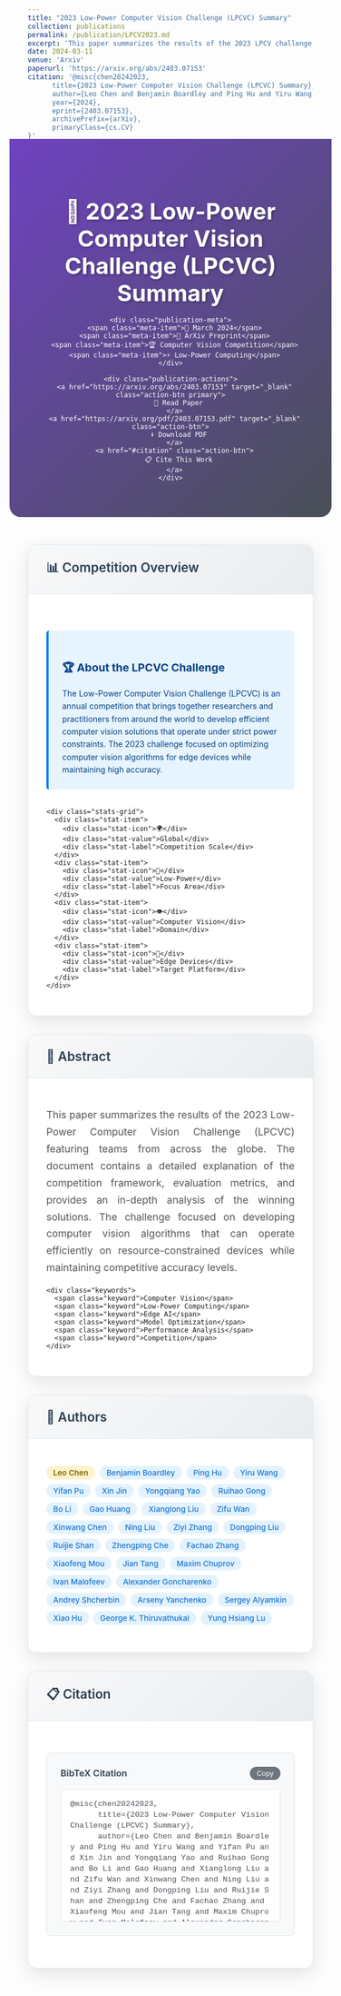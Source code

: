 ```yaml
---
title: "2023 Low-Power Computer Vision Challenge (LPCVC) Summary"
collection: publications
permalink: /publication/LPCV2023.md
excerpt: 'This paper summarizes the results of the 2023 LPCV challenge featuring teams from across the globe. Within contains a detailed explanation on the competition and an anaylsis of the winning solutions.'
date: 2024-03-11
venue: 'Arxiv'
paperurl: 'https://arxiv.org/abs/2403.07153'
citation: '@misc{chen20242023,
      title={2023 Low-Power Computer Vision Challenge (LPCVC) Summary}, 
      author={Leo Chen and Benjamin Boardley and Ping Hu and Yiru Wang and Yifan Pu and Xin Jin and Yongqiang Yao and Ruihao Gong and Bo Li and Gao Huang and Xianglong Liu and Zifu Wan and Xinwang Chen and Ning Liu and Ziyi Zhang and Dongping Liu and Ruijie Shan and Zhengping Che and Fachao Zhang and Xiaofeng Mou and Jian Tang and Maxim Chuprov and Ivan Malofeev and Alexander Goncharenko and Andrey Shcherbin and Arseny Yanchenko and Sergey Alyamkin and Xiao Hu and George K. Thiruvathukal and Yung Hsiang Lu},
      year={2024},
      eprint={2403.07153},
      archivePrefix={arXiv},
      primaryClass={cs.CV}
}'
---
```


<style>
.publication-hero {
  background: linear-gradient(135deg, #6f42c1 0%, #495057 100%);
  color: white;
  padding: 3rem 2rem;
  margin: -2rem -2rem 3rem -2rem;
  text-align: center;
  border-radius: 0 0 20px 20px;
  position: relative;
  overflow: hidden;
}

.publication-hero::before {
  content: '';
  position: absolute;
  top: 0;
  left: 0;
  right: 0;
  bottom: 0;
  background: url('data:image/svg+xml,<svg xmlns="http://www.w3.org/2000/svg" viewBox="0 0 100 100"><defs><pattern id="research" width="50" height="50" patternUnits="userSpaceOnUse"><text x="25" y="30" text-anchor="middle" fill="white" opacity="0.1" font-size="18">🔬</text></pattern></defs><rect width="100" height="100" fill="url(%23research)"/></svg>');
  opacity: 0.3;
}

.publication-hero-content {
  position: relative;
  z-index: 2;
}

.publication-hero h1 {
  font-size: 2.5rem;
  margin-bottom: 1rem;
  font-weight: 700;
  text-shadow: 2px 2px 4px rgba(0,0,0,0.3);
  line-height: 1.2;
}

.publication-meta {
  display: flex;
  flex-wrap: wrap;
  gap: 1rem;
  justify-content: center;
  margin: 1.5rem 0;
}

.meta-item {
  background: rgba(255,255,255,0.2);
  color: white;
  padding: 0.5rem 1rem;
  border-radius: 20px;
  font-size: 0.9rem;
  font-weight: 500;
  backdrop-filter: blur(10px);
  border: 1px solid rgba(255,255,255,0.3);
}

.publication-actions {
  display: flex;
  gap: 1rem;
  justify-content: center;
  flex-wrap: wrap;
  margin-top: 2rem;
}

.action-btn {
  display: inline-flex;
  align-items: center;
  gap: 0.5rem;
  padding: 0.75rem 1.5rem;
  background: rgba(255,255,255,0.2);
  color: white !important;
  text-decoration: none;
  border-radius: 25px;
  font-weight: 500;
  backdrop-filter: blur(10px);
  border: 1px solid rgba(255,255,255,0.3);
  transition: all 0.3s ease;
}

.action-btn:hover {
  background: rgba(255,255,255,0.3);
  transform: translateY(-2px);
  text-decoration: none;
  color: white !important;
}

.action-btn.primary {
  background: #dc3545;
  border: 1px solid #dc3545;
}

.action-btn.primary:hover {
  background: #c82333;
  border: 1px solid #c82333;
}

.publication-section {
  background: #fff;
  border-radius: 15px;
  box-shadow: 0 10px 30px rgba(0,0,0,0.1);
  margin: 2rem 0;
  overflow: hidden;
  border: 1px solid #e1e8ed;
}

.section-header {
  background: linear-gradient(135deg, #f8f9fa 0%, #e9ecef 100%);
  padding: 1.5rem 2rem;
  border-bottom: 1px solid #e1e8ed;
}

.section-header h2 {
  font-size: 1.4rem;
  font-weight: 600;
  color: #2c3e50;
  margin: 0;
}

.section-content {
  padding: 2rem;
}

.abstract-text {
  font-size: 1.1rem;
  line-height: 1.7;
  color: #555;
  text-align: justify;
}

.authors-list {
  display: flex;
  flex-wrap: wrap;
  gap: 0.5rem;
  margin: 1rem 0;
}

.author-tag {
  background: #e3f2fd;
  color: #1976d2;
  padding: 0.25rem 0.75rem;
  border-radius: 15px;
  font-size: 0.85rem;
  font-weight: 500;
}

.author-tag.primary-author {
  background: #fff3cd;
  color: #856404;
  font-weight: 600;
}

.citation-box {
  background: #f8f9fa;
  border: 1px solid #dee2e6;
  border-radius: 8px;
  padding: 1.5rem;
  margin: 1.5rem 0;
  position: relative;
}

.citation-header {
  display: flex;
  justify-content: space-between;
  align-items: center;
  margin-bottom: 1rem;
}

.citation-title {
  font-weight: 600;
  color: #2c3e50;
  font-size: 1rem;
}

.copy-btn {
  background: #6c757d;
  color: white;
  border: none;
  padding: 0.25rem 0.75rem;
  border-radius: 15px;
  font-size: 0.8rem;
  cursor: pointer;
  transition: all 0.3s ease;
}

.copy-btn:hover {
  background: #5a6268;
}

.citation-text {
  font-family: 'Courier New', monospace;
  font-size: 0.85rem;
  background: #fff;
  padding: 1rem;
  border-radius: 5px;
  border: 1px solid #dee2e6;
  white-space: pre-wrap;
  word-break: break-all;
  line-height: 1.4;
  color: #495057;
  max-height: 200px;
  overflow-y: auto;
}

.stats-grid {
  display: grid;
  grid-template-columns: repeat(auto-fit, minmax(150px, 1fr));
  gap: 1rem;
  margin: 2rem 0;
}

.stat-item {
  background: #fff;
  padding: 1.5rem;
  border-radius: 10px;
  text-align: center;
  border: 1px solid #e1e8ed;
  box-shadow: 0 2px 8px rgba(0,0,0,0.05);
}

.stat-icon {
  font-size: 1.5rem;
  margin-bottom: 0.5rem;
}

.stat-value {
  font-size: 1.2rem;
  font-weight: 600;
  color: #2c3e50;
  margin-bottom: 0.25rem;
}

.stat-label {
  font-size: 0.85rem;
  color: #666;
}

.competition-info {
  background: #e8f4fd;
  border-left: 4px solid #007bff;
  padding: 1.5rem;
  border-radius: 5px;
  margin: 2rem 0;
}

.competition-info h3 {
  color: #004085;
  margin-bottom: 1rem;
  font-size: 1.2rem;
}

.competition-info p {
  color: #004085;
  margin: 0;
  line-height: 1.6;
}

.keywords {
  display: flex;
  flex-wrap: wrap;
  gap: 0.5rem;
  margin: 1.5rem 0;
}

.keyword {
  background: #e9ecef;
  color: #495057;
  padding: 0.25rem 0.75rem;
  border-radius: 15px;
  font-size: 0.85rem;
}

@media (max-width: 768px) {
  .publication-hero {
    margin: -1rem -1rem 2rem -1rem;
    padding: 2rem 1rem;
  }
  
  .publication-hero h1 {
    font-size: 1.8rem;
  }
  
  .publication-actions,
  .publication-meta {
    flex-direction: column;
    align-items: center;
  }
  
  .section-content {
    padding: 1.5rem;
  }
  
  .stats-grid {
    grid-template-columns: repeat(auto-fit, minmax(120px, 1fr));
  }
}
</style>

<div class="publication-hero">
  <div class="publication-hero-content">
    <h1>🔬 2023 Low-Power Computer Vision Challenge (LPCVC) Summary</h1>
    
    <div class="publication-meta">
      <span class="meta-item">📅 March 2024</span>
      <span class="meta-item">📰 ArXiv Preprint</span>
      <span class="meta-item">🏆 Computer Vision Competition</span>
      <span class="meta-item">⚡ Low-Power Computing</span>
    </div>
    
    <div class="publication-actions">
      <a href="https://arxiv.org/abs/2403.07153" target="_blank" class="action-btn primary">
        📄 Read Paper
      </a>
      <a href="https://arxiv.org/pdf/2403.07153.pdf" target="_blank" class="action-btn">
        ⬇️ Download PDF
      </a>
      <a href="#citation" class="action-btn">
        📋 Cite This Work
      </a>
    </div>
  </div>
</div>

<div class="publication-section">
  <div class="section-header">
    <h2>📊 Competition Overview</h2>
  </div>
  <div class="section-content">
    <div class="competition-info">
      <h3>🏆 About the LPCVC Challenge</h3>
      <p>The Low-Power Computer Vision Challenge (LPCVC) is an annual competition that brings together researchers and practitioners from around the world to develop efficient computer vision solutions that operate under strict power constraints. The 2023 challenge focused on optimizing computer vision algorithms for edge devices while maintaining high accuracy.</p>
    </div>
    
    <div class="stats-grid">
      <div class="stat-item">
        <div class="stat-icon">🌍</div>
        <div class="stat-value">Global</div>
        <div class="stat-label">Competition Scale</div>
      </div>
      <div class="stat-item">
        <div class="stat-icon">🔋</div>
        <div class="stat-value">Low-Power</div>
        <div class="stat-label">Focus Area</div>
      </div>
      <div class="stat-item">
        <div class="stat-icon">👁️</div>
        <div class="stat-value">Computer Vision</div>
        <div class="stat-label">Domain</div>
      </div>
      <div class="stat-item">
        <div class="stat-icon">📱</div>
        <div class="stat-value">Edge Devices</div>
        <div class="stat-label">Target Platform</div>
      </div>
    </div>
  </div>
</div>

<div class="publication-section">
  <div class="section-header">
    <h2>📝 Abstract</h2>
  </div>
  <div class="section-content">
    <p class="abstract-text">
      This paper summarizes the results of the 2023 Low-Power Computer Vision Challenge (LPCVC) featuring teams from across the globe. The document contains a detailed explanation of the competition framework, evaluation metrics, and provides an in-depth analysis of the winning solutions. The challenge focused on developing computer vision algorithms that can operate efficiently on resource-constrained devices while maintaining competitive accuracy levels.
    </p>
    
    <div class="keywords">
      <span class="keyword">Computer Vision</span>
      <span class="keyword">Low-Power Computing</span>
      <span class="keyword">Edge AI</span>
      <span class="keyword">Model Optimization</span>
      <span class="keyword">Performance Analysis</span>
      <span class="keyword">Competition</span>
    </div>
  </div>
</div>

<div class="publication-section">
  <div class="section-header">
    <h2>👥 Authors</h2>
  </div>
  <div class="section-content">
    <div class="authors-list">
      <span class="author-tag primary-author">Leo Chen</span>
      <span class="author-tag">Benjamin Boardley</span>
      <span class="author-tag">Ping Hu</span>
      <span class="author-tag">Yiru Wang</span>
      <span class="author-tag">Yifan Pu</span>
      <span class="author-tag">Xin Jin</span>
      <span class="author-tag">Yongqiang Yao</span>
      <span class="author-tag">Ruihao Gong</span>
      <span class="author-tag">Bo Li</span>
      <span class="author-tag">Gao Huang</span>
      <span class="author-tag">Xianglong Liu</span>
      <span class="author-tag">Zifu Wan</span>
      <span class="author-tag">Xinwang Chen</span>
      <span class="author-tag">Ning Liu</span>
      <span class="author-tag">Ziyi Zhang</span>
      <span class="author-tag">Dongping Liu</span>
      <span class="author-tag">Ruijie Shan</span>
      <span class="author-tag">Zhengping Che</span>
      <span class="author-tag">Fachao Zhang</span>
      <span class="author-tag">Xiaofeng Mou</span>
      <span class="author-tag">Jian Tang</span>
      <span class="author-tag">Maxim Chuprov</span>
      <span class="author-tag">Ivan Malofeev</span>
      <span class="author-tag">Alexander Goncharenko</span>
      <span class="author-tag">Andrey Shcherbin</span>
      <span class="author-tag">Arseny Yanchenko</span>
      <span class="author-tag">Sergey Alyamkin</span>
      <span class="author-tag">Xiao Hu</span>
      <span class="author-tag">George K. Thiruvathukal</span>
      <span class="author-tag">Yung Hsiang Lu</span>
    </div>
  </div>
</div>

<div class="publication-section" id="citation">
  <div class="section-header">
    <h2>📋 Citation</h2>
  </div>
  <div class="section-content">
    <div class="citation-box">
      <div class="citation-header">
        <span class="citation-title">BibTeX Citation</span>
        <button class="copy-btn" onclick="copyToClipboard()">Copy</button>
      </div>
      <div class="citation-text" id="citation-text">@misc{chen20242023,
      title={2023 Low-Power Computer Vision Challenge (LPCVC) Summary}, 
      author={Leo Chen and Benjamin Boardley and Ping Hu and Yiru Wang and Yifan Pu and Xin Jin and Yongqiang Yao and Ruihao Gong and Bo Li and Gao Huang and Xianglong Liu and Zifu Wan and Xinwang Chen and Ning Liu and Ziyi Zhang and Dongping Liu and Ruijie Shan and Zhengping Che and Fachao Zhang and Xiaofeng Mou and Jian Tang and Maxim Chuprov and Ivan Malofeev and Alexander Goncharenko and Andrey Shcherbin and Arseny Yanchenko and Sergey Alyamkin and Xiao Hu and George K. Thiruvathukal and Yung Hsiang Lu},
      year={2024},
      eprint={2403.07153},
      archivePrefix={arXiv},
      primaryClass={cs.CV}
}</div>
    </div>
  </div>
</div>

<script>
function copyToClipboard() {
  const citationText = document.getElementById('citation-text').textContent;
  navigator.clipboard.writeText(citationText).then(() => {
    const btn = document.querySelector('.copy-btn');
    const originalText = btn.textContent;
    btn.textContent = 'Copied!';
    btn.style.background = '#28a745';
    setTimeout(() => {
      btn.textContent = originalText;
      btn.style.background = '#6c757d';
    }, 2000);
  });
}
</script>
